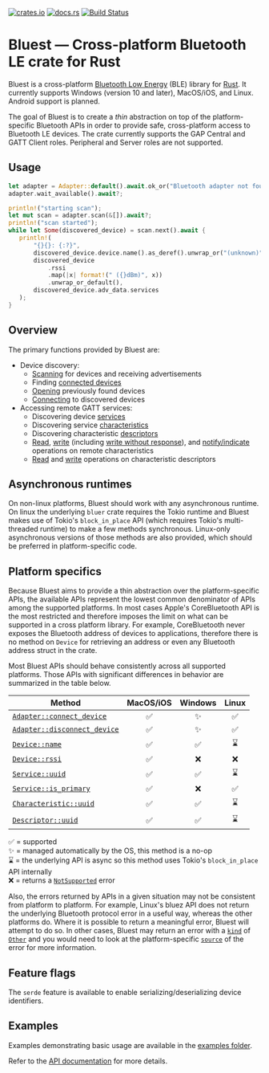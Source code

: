 [![crates.io][crates-badge]][crates-url] [![docs.rs][docs-badge]][docs-url]
[![Build Status][actions-badge]][actions-url]

[crates-badge]: https://img.shields.io/crates/v/bluest
[crates-url]: https://crates.io/crates/bluest
[docs-badge]: https://docs.rs/bluest/badge.svg
[docs-url]: https://docs.rs/bluest
[actions-badge]: https://github.com/alexmoon/bluest/workflows/CI/badge.svg
[actions-url]: https://github.com/alexmoon/bluest/actions?query=workflow%3ACI+branch%3Amain

# Bluest — Cross-platform Bluetooth LE crate for Rust

<!-- cargo-rdme start -->

Bluest is a cross-platform [Bluetooth Low Energy] (BLE) library for [Rust]. It currently supports Windows (version
10 and later), MacOS/iOS, and Linux. Android support is planned.

The goal of Bluest is to create a *thin* abstraction on top of the platform-specific Bluetooth APIs in order to
provide safe, cross-platform access to Bluetooth LE devices. The crate currently supports the GAP Central and
GATT Client roles. Peripheral and Server roles are not supported.

[Rust]: https://www.rust-lang.org/
[Bluetooth Low Energy]: https://www.bluetooth.com/specifications/specs/

## Usage

```rust
let adapter = Adapter::default().await.ok_or("Bluetooth adapter not found")?;
adapter.wait_available().await?;

println!("starting scan");
let mut scan = adapter.scan(&[]).await?;
println!("scan started");
while let Some(discovered_device) = scan.next().await {
   println!(
       "{}{}: {:?}",
       discovered_device.device.name().as_deref().unwrap_or("(unknown)"),
       discovered_device
           .rssi
           .map(|x| format!(" ({}dBm)", x))
           .unwrap_or_default(),
       discovered_device.adv_data.services
   );
}
```

## Overview

The primary functions provided by Bluest are:

- Device discovery:
  - [Scanning][Adapter::scan] for devices and receiving advertisements
  - Finding [connected devices][Adapter::connected_devices]
  - [Opening][Adapter::open_device] previously found devices
  - [Connecting][Adapter::connect_device] to discovered devices
- Accessing remote GATT services:
  - Discovering device [services][Device::discover_services]
  - Discovering service [characteristics][Service::discover_characteristics]
  - Discovering characteristic [descriptors][Characteristic::discover_descriptors]
  - [Read][Characteristic::read], [write][Characteristic::write] (including
    [write without response][Characteristic::write_without_response]), and
    [notify/indicate][Characteristic::notify] operations on remote characteristics
  - [Read][Descriptor::read] and [write][Descriptor::write] operations on characteristic descriptors

## Asynchronous runtimes

On non-linux platforms, Bluest should work with any asynchronous runtime. On linux the underlying `bluer` crate
requires the Tokio runtime and Bluest makes use of Tokio's `block_in_place` API (which requires Tokio's
multi-threaded runtime) to make a few methods synchronous. Linux-only asynchronous versions of those methods are
also provided, which should be preferred in platform-specific code.

## Platform specifics

Because Bluest aims to provide a thin abstraction over the platform-specific APIs, the available APIs represent the
lowest common denominator of APIs among the supported platforms. In most cases Apple's CoreBluetooth API is the
most restricted and therefore imposes the limit on what can be supported in a cross platform library. For example,
CoreBluetooth never exposes the Bluetooth address of devices to applications, therefore there is no method on
`Device` for retrieving an address or even any Bluetooth address struct in the crate.

Most Bluest APIs should behave consistently across all supported platforms. Those APIs with significant differences
in behavior are summarized in the table below.

| Method | MacOS/iOS | Windows | Linux |
|--------|:---------:|:-------:|:-----:|
| [`Adapter::connect_device`][Adapter::connect_device] | ✅ | ✨ | ✅ |
| [`Adapter::disconnect_device`][Adapter::disconnect_device] | ✅ | ✨ | ✅ |
| [`Device::name`][Device::name] | ✅ | ✅ | ⌛️ |
| [`Device::rssi`][Device::rssi] | ✅ | ❌ | ❌ |
| [`Service::uuid`][Service::uuid] | ✅ | ✅ | ⌛️ |
| [`Service::is_primary`][Service::is_primary] | ✅ | ❌ | ✅ |
| [`Characteristic::uuid`][Characteristic::uuid] | ✅ | ✅ | ⌛️ |
| [`Descriptor::uuid`][Descriptor::uuid] | ✅ | ✅ | ⌛️ |

✅ = supported  
✨ = managed automatically by the OS, this method is a no-op  
⌛️ = the underlying API is async so this method uses Tokio's `block_in_place` API internally  
❌ = returns a [`NotSupported`][error::ErrorKind::NotSupported] error

Also, the errors returned by APIs in a given situation may not be consistent from platform to platform. For example,
Linux's bluez API does not return the underlying Bluetooth protocol error in a useful way, whereas the other
platforms do. Where it is possible to return a meaningful error, Bluest will attempt to do so. In other cases,
Bluest may return an error with a [`kind`][Error::kind] of [`Other`][error::ErrorKind::Other] and you would need to
look at the platform-specific [`source`][std::error::Error::source] of the error for more information.

## Feature flags

The `serde` feature is available to enable serializing/deserializing device
identifiers.

## Examples

Examples demonstrating basic usage are available in the [examples folder].

[examples folder]: https://github.com/alexmoon/bluest/tree/master/bluest/examples

<!-- cargo-rdme end -->

Refer to the [API documentation] for more details.

[API documentation]: https://docs.rs/bluest
[Adapter::scan]: https://docs.rs/bluest/latest/bluest/struct.Adapter.html#method.scan
[Adapter::connected_devices]: https://docs.rs/bluest/latest/bluest/struct.Adapter.html#method.connected_devices
[Adapter::open_device]: https://docs.rs/bluest/latest/bluest/struct.Adapter.html#method.open_device
[Adapter::connect_device]: https://docs.rs/bluest/latest/bluest/struct.Adapter.html#method.connect_device
[Adapter::disconnect_device]: https://docs.rs/bluest/latest/bluest/struct.Adapter.html#method.disconnect_device
[Device::name]: https://docs.rs/bluest/latest/bluest/struct.Device.html#method.name
[Device::is_connected]: https://docs.rs/bluest/latest/bluest/struct.Device.html#method.is_connected
[Device::discover_services]: https://docs.rs/bluest/latest/bluest/struct.Device.html#method.discover_services
[Device::rssi]: https://docs.rs/bluest/latest/bluest/struct.Device.html#method.rssi
[Service::uuid]: https://docs.rs/bluest/latest/bluest/struct.Service.html#method.uuid
[Service::is_primary]: https://docs.rs/bluest/latest/bluest/struct.Service.html#method.is_primary
[Service::discover_characteristics]: https://docs.rs/bluest/latest/bluest/struct.Service.html#method.discover_characteristics
[Characteristic::uuid]: https://docs.rs/bluest/latest/bluest/struct.Characteristic.html#method.uuid
[Characteristic::properties]: https://docs.rs/bluest/latest/bluest/struct.Characteristic.html#method.properties
[Characteristic::discover_descriptors]: https://docs.rs/bluest/latest/bluest/struct.Characteristic.html#method.discover_descriptors
[Characteristic::read]: https://docs.rs/bluest/latest/bluest/struct.Characteristic.html#method.read
[Characteristic::write]: https://docs.rs/bluest/latest/bluest/struct.Characteristic.html#method.write
[Characteristic::write_without_response]: https://docs.rs/bluest/latest/bluest/struct.Characteristic.html#method.write_without_response
[Characteristic::notify]: https://docs.rs/bluest/latest/bluest/struct.Characteristic.html#method.notify
[Descriptor::uuid]: https://docs.rs/bluest/latest/bluest/struct.Descriptor.html#method.uuid
[Descriptor::read]: https://docs.rs/bluest/latest/bluest/struct.Descriptor.html#method.read
[Descriptor::write]: https://docs.rs/bluest/latest/bluest/struct.Descriptor.html#method.write
[Error::kind]: https://docs.rs/bluest/latest/bluest/error/struct.Error.html#method.kind
[error::ErrorKind::NotSupported]: https://docs.rs/bluest/latest/bluest/error/enum.ErrorKind.html#variant.NotSupported
[error::ErrorKind::Other]: https://docs.rs/bluest/latest/bluest/error/enum.ErrorKind.html#variant.Other
[std::error::Error::source]: https://doc.rust-lang.org/stable/std/error/trait.Error.html#method.source
